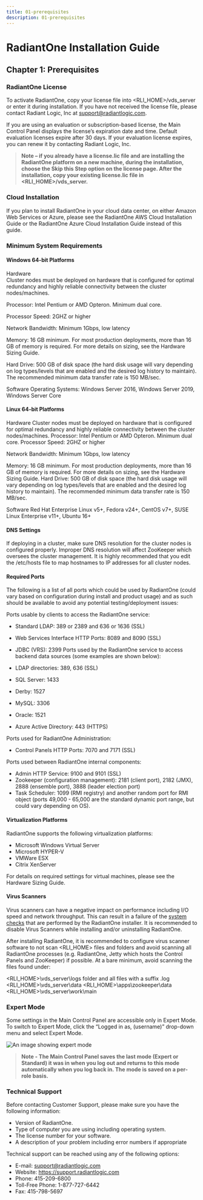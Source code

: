 ```yaml
---
title: 01-prerequisites
description: 01-prerequisites
---
```

         
# RadiantOne Installation Guide

## Chapter 1: Prerequisites

### RadiantOne License

To activate RadiantOne, copy your license file into <RLI_HOME>/vds_server or enter it during installation. If you have not received the license file, please contact Radiant Logic, Inc at support@radiantlogic.com.

If you are using an evaluation or subscription-based license, the Main Control Panel displays the license’s expiration date and time. Default evaluation licenses expire after 30 days. If your evaluation license expires, you can renew it by contacting Radiant Logic, Inc.

>**Note – if you already have a license.lic file and are installing the RadiantOne platform on a new machine, during the installation, choose the Skip this Step option on the license page. After the installation, copy your existing license.lic file in <RLI_HOME>/vds_server.**

### Cloud Installation

If you plan to install RadiantOne in your cloud data center, on either Amazon Web Services or Azure, please see the RadiantOne AWS Cloud Installation Guide or the RadiantOne Azure Cloud Installation Guide instead of this guide.

### Minimum System Requirements

#### Windows 64-bit Platforms

Hardware
<br> Cluster nodes must be deployed on hardware that is configured for optimal redundancy and highly reliable connectivity between the cluster nodes/machines.

Processor: Intel Pentium or AMD Opteron. Minimum dual core.

Processor Speed: 2GHZ or higher

Network Bandwidth: Minimum 1Gbps, low latency

Memory: 16 GB minimum. For most production deployments, more than 16 GB of memory is required. For more details on sizing, see the Hardware Sizing Guide.

Hard Drive: 500 GB of disk space (the hard disk usage will vary depending on log types/levels that are enabled and the desired log history to maintain). The recommended minimum data transfer rate is 150 MB/sec.

Software
Operating Systems: Windows Server 2016, Windows Server 2019, Windows Server Core

#### Linux 64-bit Platforms

Hardware
Cluster nodes must be deployed on hardware that is configured for optimal redundancy and highly reliable connectivity between the cluster nodes/machines.
Processor: Intel Pentium or AMD Opteron. Minimum dual core.
Processor Speed: 2GHZ or higher

Network Bandwidth: Minimum 1Gbps, low latency

Memory: 16 GB minimum. For most production deployments, more than 16 GB of memory is required. For more details on sizing, see the Hardware Sizing Guide.
Hard Drive: 500 GB of disk space (the hard disk usage will vary depending on log types/levels that are enabled and the desired log history to maintain). The recommended minimum data transfer rate is 150 MB/sec.

Software
Red Hat Enterprise Linux v5+, Fedora v24+, CentOS v7+, SUSE Linux Enterprise v11+, Ubuntu 16+

#### DNS Settings

If deploying in a cluster, make sure DNS resolution for the cluster nodes is configured properly. Improper DNS resolution will affect ZooKeeper which oversees the cluster management. It is highly recommended that you edit the /etc/hosts file to map hostnames to IP addresses for all cluster nodes.

#### Required Ports

The following is a list of all ports which could be used by RadiantOne (could vary based on
configuration during install and product usage) and as such should be available to avoid any
potential testing/deployment issues:

Ports usable by clients to access the RadiantOne service:

- Standard LDAP: 389 or 2389 and 636 or 1636 (SSL)
- Web Services Interface HTTP Ports: 8089 and 8090 (SSL)
- JDBC (VRS): 2399
Ports used by the RadiantOne service to access backend data sources (some examples are shown below):

- LDAP directories: 389, 636 (SSL)
- SQL Server: 1433
- Derby: 1527
- MySQL: 3306
- Oracle: 1521
- Azure Active Directory: 443 (HTTPS)

Ports used for RadiantOne Administration:

- Control Panels HTTP Ports: 7070 and 7171 (SSL)

Ports used between RadiantOne internal components:

- Admin HTTP Service: 9100 and 9101 (SSL)
- Zookeeper (configuration management): 2181 (client port), 2182 (JMX), 2888 (ensemble port), 3888 (leader election port)
- Task Scheduler: 1099 (RMI registry) and another random port for RMI object (ports 49,000 - 65,000 are the standard dynamic port range, but could vary depending on OS).

#### Virtualization Platforms

RadiantOne supports the following virtualization platforms:

- Microsoft Windows Virtual Server
- Microsoft HYPER-V
- VMWare ESX
- Citrix XenServer

For details on required settings for virtual machines, please see the Hardware Sizing Guide.

#### Virus Scanners

Virus scanners can have a negative impact on performance including I/O speed and network throughput. This can result in a failure of the [system checks](02-installation#installing-a-single-node) that are performed by the RadiantOne installer. It is recommended to disable Virus Scanners while installing and/or uninstalling RadiantOne.

After installing RadiantOne, it is recommended to configure virus scanner software to not scan <RLI_HOME> files and folders and avoid scanning all RadiantOne processes (e.g. RadiantOne, Jetty which hosts the Control Panels and ZooKeeper) if possible. At a bare minimum, avoid scanning the files found under:

<RLI_HOME>\vds_server\logs folder and all files with a suffix .log
<RLI_HOME>\vds_server\data
<RLI_HOME>\apps\zookeeper\data
<RLI_HOME>\vds_server\work\main

### Expert Mode

Some settings in the Main Control Panel are accessible only in Expert Mode. To switch to Expert Mode, click the “Logged in as, (username)” drop-down menu and select Expert Mode.

![An image showing expert mode](Media/expert-mode.jpg)

>**Note - The Main Control Panel saves the last mode (Expert or Standard) it was in when you log out and returns to this mode automatically when you log back in. The mode is saved on a per-role basis.**

### Technical Support

Before contacting Customer Support, please make sure you have the following information:


- Version of RadiantOne.
- Type of computer you are using including operating system.
- The license number for your software.
- A description of your problem including error numbers if appropriate

Technical support can be reached using any of the following options:

- E-mail: support@radiantlogic.com
- Website: https://support.radiantlogic.com
- Phone: 415-209-6800
- Toll-Free Phone: 1-877-727-6442
- Fax: 415-798-5697
